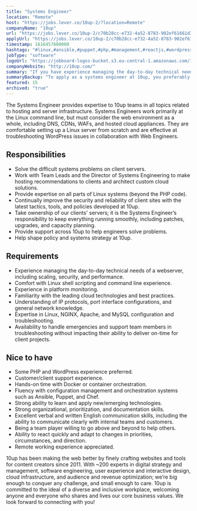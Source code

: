```yaml
---
title: "Systems Engineer"
location: "Remote"
host: "https://jobs.lever.co/10up-2/?location=Remote"
companyName: "10up"
url: "https://jobs.lever.co/10up-2/c70b28cc-e732-4a52-8783-902ef61661d3"
applyUrl: "https://jobs.lever.co/10up-2/c70b28cc-e732-4a52-8783-902ef61661d3/apply"
timestamp: 1616457600000
hashtags: "#linux,#ansible,#puppet,#php,#management,#reactjs,#wordpress,#ui/ux,#content,#chef"
jobType: "software"
logoUrl: "https://jobboard-logos-bucket.s3.eu-central-1.amazonaws.com/10up"
companyWebsite: "http://10up.com/"
summary: "If you have experience managing the day-to-day technical needs of a webserver, including scaling, security, and performance, consider applying to 10up's job post for a new Systems Engineer."
summaryBackup: "To apply as a systems engineer at 10up, you preferably need to have some knowledge of: #linux, #php, #management."
featured: 15
archived: "true"
---
```


The Systems Engineer provides expertise to 10up teams in all topics related to hosting and server infrastructure. Systems Engineers work primarily at the Linux command line, but must consider the web environment as a whole, including DNS, CDNs, WAFs, and hosted cloud appliances. They are comfortable setting up a Linux server from scratch and are effective at troubleshooting WordPress issues in collaboration with Web Engineers.

## Responsibilities

*   Solve the difficult systems problems on client servers.
*   Work with Team Leads and the Director of Systems Engineering to make hosting recommendations to clients and architect custom cloud solutions.
*   Provide expertise on all parts of Linux systems (beyond the PHP code).
*   Continually improve the security and reliability of client sites with the latest tactics, tools, and policies developed at 10up.
*   Take ownership of our clients' servers; it is the Systems Engineer’s responsibility to keep everything running smoothly, including patches, upgrades, and capacity planning.
*   Provide support across 10up to help engineers solve problems.
*   Help shape policy and systems strategy at 10up.

## Requirements

*   Experience managing the day-to-day technical needs of a webserver, including scaling, security, and performance.
*   Comfort with Linux shell scripting and command line experience.
*   Experience in platform monitoring.
*   Familiarity with the leading cloud technologies and best practices.
*   Understanding of IP protocols, port interface configurations, and general network knowledge.
*   Expertise in Linux, NGINX, Apache, and MySQL configuration and troubleshooting.
*   Availability to handle emergencies and support team members in troubleshooting without impacting their ability to deliver on-time for client projects.

## Nice to have

*   Some PHP and WordPress experience preferred.
*   Customer/client support experience.
*   Hands-on time with Docker or container orchestration.
*   Fluency with configuration management and orchestration systems such as Ansible, Puppet, and Chef.
*   Strong ability to learn and apply new/emerging technologies.
*   Strong organizational, prioritization, and documentation skills.
*   Excellent verbal and written English communication skills, including the ability to communicate clearly with internal teams and customers.
*   Being a team player willing to go above and beyond to help others.
*   Ability to react quickly and adapt to changes in priorities, circumstances, and direction.
*   Remote working experience appreciated.

10up has been making the web better by finely crafting websites and tools for content creators since 2011. With ~200 experts in digital strategy and management, software engineering, user experience and interactive design, cloud infrastructure, and audience and revenue optimization; we’re big enough to conquer any challenge, and small enough to care. 10up is committed to the ideal of a diverse and inclusive workplace, welcoming anyone and everyone who shares and lives our core business values. We look forward to connecting with you! 
